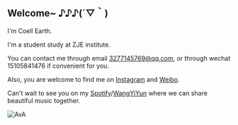 ## Welcome~  ♪♪♪\(´▽｀)

I'm Coell Earth.


I'm a student study at ZJE institute.


You can contact me through email 3277145769@qq.com, or through wechat 15105841476 if convenient for you.


Also, you are welcome to find me on [Instagram](https://www.instagram.com/coell_for_sure/) and [Weibo](https://m.weibo.cn/profile/7844705992).


Can't wait to see you on my [Spotify](https://open.spotify.com/user/31pxxmordjt2vbeimr54tfqlo4oe?si=aOFnJtBRRWiVc6XUIhytiA)/[WangYiYun](https://y.music.163.com/m/user?id=1518815439&dlt=0846&app_version=9.0.25) where we can share beautiful music together.

![AvA](https://imgur.com/gallery/Srl1aWT)    
